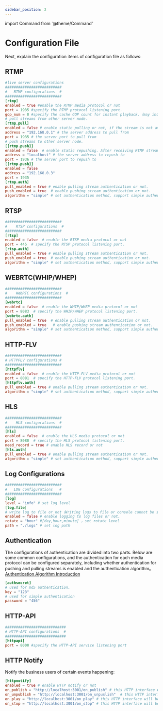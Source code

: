 ```yaml
---
sidebar_position: 2
---
```


import Command from '@theme/Command'

# Configuration File

Next, explain the configuration items of configuration file as follows:

## RTMP

```toml
#live server configurations
##########################
#   RTMP configurations  #
##########################
[rtmp]
enabled = true #enable the RTMP media protocol or not
port = 1935 #specify the RTMP protocol listening port.
gop_num = 0 #specify the cache GOP count for instant playback.（may increase latency）
# pull streams from other server node.
[rtmp.pull]
enabled = false # enable static pulling or not, if the stream is not available locally, fetch it from the configured server.
address = "192.168.0.1" # the server address to pull from
port = 1935 # the server port to pull from
# push streams to other server node.
[[rtmp.push]]
enabled = false  # enable static repushing. After receiving RTMP streams on the local machine, repush them to other nodes. Supports configuring multiple remote nodes
address = "localhost" # the server address to repush to
port = 1936 # the server port to repush to
[[rtmp.push]]
enabled = false
address = "192.168.0.3"
port = 1935
[rtmp.auth] 
pull_enabled = true # enable pulling stream authentication or not.
push_enabled = true  # enable pushing stream authentication or not.
algorithm = "simple" # set authentication method, support simple authentication and MD5 authentication (fill in either "simple" or "md5" separately).
```



## RTSP

```toml
##########################
#    RTSP configurations  #
##########################
[rtsp]
enabled = false  # enable the RTSP media protocol or not
port = 445  # specify the RTSP protocol listening port.
[rtsp.auth] 
pull_enabled = true # enable pulling stream authentication or not.
push_enabled = true  # enable pushing stream authentication or not.
algorithm = "simple" # set authentication method, support simple authentication and MD5 authentication (fill in either "simple" or "md5" separately).
```


## WEBRTC(WHIP/WHEP)

```toml
##########################
#    WebRTC configurations  #
##########################
[webrtc]
enabled = false  # enable the WHIP/WHEP media protocol or not
port = 8083  # specify the WHIP/WHEP protocol listening port.
[webrtc.auth] 
pull_enabled = true  # enable pulling stream authentication or not.
push_enabled = true   # enable pushing stream authentication or not.
algorithm = "simple" # set authentication method, support simple authentication and MD5 authentication (fill in either "simple" or "md5" separately).
```

## HTTP-FLV

```toml
##########################
# HTTPFLV configurations #
##########################
[httpflv]
enabled = false  # enable the HTTP-FLV media protocol or not
port = 8081  # specify the HTTP-FLV protocol listening port.
[httpflv.auth] 
pull_enabled = true # enable pulling stream authentication or not.
algorithm = "simple" # set authentication method, support simple authentication and MD5 authentication (fill in either "simple" or "md5" separately).
```

## HLS   

```toml
##########################
#    HLS configurations  #
##########################
[hls]
enabled = false  # enable the HLS media protocol or not
port = 8080  # specify the HLS protocol listening port.
need_record = true # enable HLS record or not
[hls.auth] 
pull_enabled = true # enable pulling stream authentication or not.
algorithm = "simple" # set authentication method, support simple authentication and MD5 authentication (fill in either "simple" or "md5" separately).
```

## Log Configurations

```toml
##########################
#   LOG configurations   #
##########################
[log]
level = "info" # set log level
[log.file]
# write log to file or not（Writing logs to file or console cannot be satisfied at the same time）.
enabled = false # enable logging to log files or not.
rotate = "hour" #[day,hour,minute] ，set rotate level
path = "./logs" # set log path
```
## Authentication

The configurations of authentication are divided into two parts. Below are some common configurations, and the authentication for each media protocol can be configured separately, including whether authentication for pushing and pulling streams is enabled and the authentication algorithm。[Authentication Algorithm Introduction](../authentication/introduction.md)

```toml
[authsecret]
# used for md5 authentication.  
key = "123"
# used for simple authentication
password = "456"
```

## HTTP-API

```toml
############################
# HTTP-API configurations  #
############################
[httpapi]
port = 8000 #specify the HTTP-API service listening port
```

## HTTP Notify

Notify the business users of certain events happening:

 ```toml   
[httpnotify]
enabled = true # enable HTTP notify or not
on_publish = "http://localhost:3001/on_publish" # this HTTP interface will be called after publishing stream successfully.
on_unpublish = "http://localhost:3001/on_unpuslish"  # this HTTP interface will be called upon the end of streaming.
on_play = "http://localhost:3001/on_play" # this HTTP interface will be called upon the successful stream pulling
on_stop = "http://localhost:3001/on_stop" # this HTTP interface will be called upon the end of streaming pulling.
```




